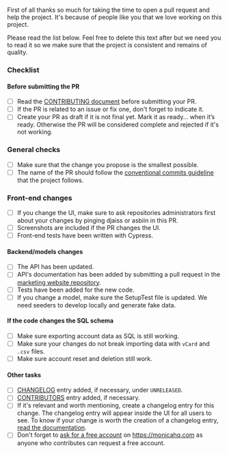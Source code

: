 First of all thanks so much for taking the time to open a pull request and help the project. It's because of people like you that we love working on this project.

Please read the list below. Feel free to delete this text after but we need you to read it so we make sure that the project is consistent and remains of quality.

### Checklist

#### Before submitting the PR
- [ ] Read the [CONTRIBUTING document](https://github.com/monicahq/monica/blob/master/CONTRIBUTING.md) before submitting your PR.
- [ ] If the PR is related to an issue or fix one, don't forget to indicate it.
- [ ] Create your PR as draft if it is not final yet. Mark it as ready... when it’s ready. Otherwise the PR will be considered complete and rejected if it's not working.

### General checks
- [ ] Make sure that the change you propose is the smallest possible.
- [ ] The name of the PR should follow the [conventional commits guideline](https://github.com/monicahq/monica/blob/master/docs/contribute/readme.md#conventional-commits) that the project follows.

### Front-end changes
- [ ] If you change the UI, make sure to ask repositories administrators first about your changes by pinging djaiss or asbiin in this PR.
- [ ] Screenshots are included if the PR changes the UI.
- [ ] Front-end tests have been written with Cypress.

#### Backend/models changes
- [ ] The API has been updated.
- [ ] API's documentation has been added by submitting a pull request in the [marketing website repository](https://github.com/monicahq/marketing_site/pulls).
- [ ] Tests have been added for the new code.
- [ ] If you change a model, make sure the SetupTest file is updated. We need seeders to develop locally and generate fake data.

#### If the code changes the SQL schema
- [ ] Make sure exporting account data as SQL is still working.
- [ ] Make sure your changes do not break importing data with `vCard` and `.csv` files.
- [ ] Make sure account reset and deletion still work.

#### Other tasks
- [ ] [CHANGELOG](https://github.com/monicahq/monica/blob/master/CHANGELOG.md) entry added, if necessary, under `UNRELEASED`.
- [ ] [CONTRIBUTORS](https://github.com/monicahq/monica/blob/master/CONTRIBUTORS) entry added, if necessary.
- [ ] If it's relevant and worth mentioning, create a changelog entry for this change. The changelog entry will appear inside the UI for all users to see. To know if your change is worth the creation of a changelog entry, [read the documentation](https://github.com/monicahq/monica/blob/master/docs/administrators/tips.md#when-is-it-relevant-to-create-a-changelog-entry).
- [ ] Don't forget to [ask for a free account](mailto:regis@monicahq.com) on https://monicahq.com as anyone who contributes can request a free account.
